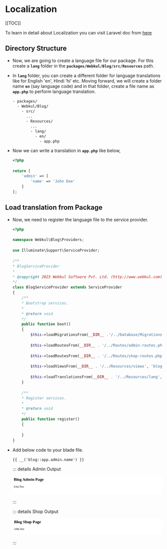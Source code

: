# Localization

[[TOC]]

To learn in detail about Localization you can visit Laravel doc from [here](https://laravel.com/docs/10.x/localization)

## Directory Structure

- Now, we are going to create a language file for our package. For this create a **`lang`** folder in the **`packages/Webkul/Blog/src/Resources`** path.

- In **`lang`** folder, you can create a different folder for language translations like for English 'en', Hindi ‘hi’ etc. Moving forward, we will create a folder name **`en`** (say language code) and in that folder, create a file name as **`app.php`** to perform language translation.

  ```
  - packages/
    - Webkul/Blog/
      - src/
        ...
        - Resources/
          ...
          - lang/
            - en/
              - app.php
  ```

- Now we can write a translation in **`app.php`** like below,

  ```php
  <?php

  return [
      'admin' => [
          'name' => 'John Doe'
      ]
  ];
  ```

## Load translation from Package

- Now, we need to register the language file to the service provider.

  ```php
  <?php

  namespace Webkul\Blog\Providers;

  use Illuminate\Support\ServiceProvider;

  /**
  * BlogServiceProvider
  *
  * @copyright 2023 Webkul Software Pvt. Ltd. (http://www.webkul.com)
  */
  class BlogServiceProvider extends ServiceProvider
  {
      /**
      * Bootstrap services.
      *
      * @return void
      */
      public function boot()
      {
          $this->loadMigrationsFrom(__DIR__ .'/../Database/Migrations');
          
          $this->loadRoutesFrom(__DIR__ . '/../Routes/admin-routes.php');

          $this->loadRoutesFrom(__DIR__ . '/../Routes/shop-routes.php');

          $this->loadViewsFrom(__DIR__ . '/../Resources/views', 'blog');

          $this->loadTranslationsFrom(__DIR__ . '/../Resources/lang', 'blog');
      }

      /**
      * Register services.
      *
      * @return void
      */
      public function register()
      {

      }
  }
  ```

- Add below code to your blade file.

  ```html
  {{ __('blog::app.admin.name') }}
  ```

  ::: details Admin Output

  ![Translation Output](../../assets/1.5.x/images/package-development/blog-admin-lang-output.png)

  :::

  ::: details Shop Output

  ![Translation Output](../../assets/1.5.x/images/package-development/blog-shop-lang-output.png)

  :::